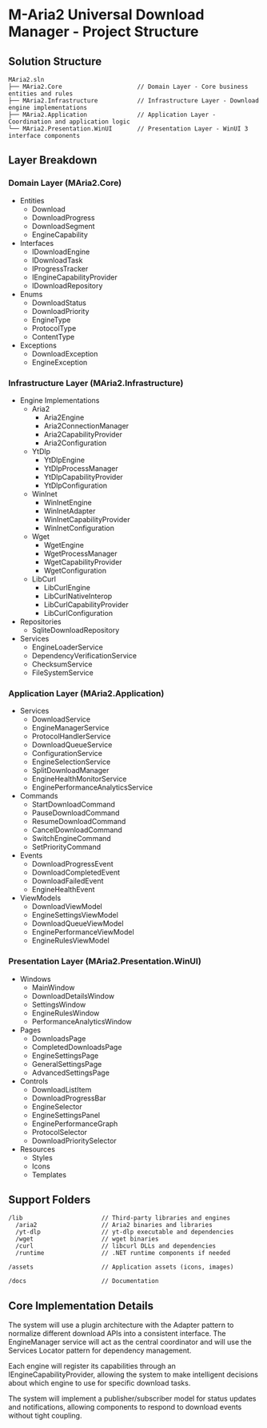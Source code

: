 # M-Aria2 Universal Download Manager - Project Structure

## Solution Structure

```
MAria2.sln
├── MAria2.Core                     // Domain Layer - Core business entities and rules
├── MAria2.Infrastructure           // Infrastructure Layer - Download engine implementations
├── MAria2.Application              // Application Layer - Coordination and application logic
└── MAria2.Presentation.WinUI       // Presentation Layer - WinUI 3 interface components
```

## Layer Breakdown

### Domain Layer (MAria2.Core)
- Entities
  - Download
  - DownloadProgress
  - DownloadSegment
  - EngineCapability
- Interfaces
  - IDownloadEngine
  - IDownloadTask
  - IProgressTracker
  - IEngineCapabilityProvider
  - IDownloadRepository
- Enums
  - DownloadStatus
  - DownloadPriority
  - EngineType
  - ProtocolType
  - ContentType
- Exceptions
  - DownloadException
  - EngineException

### Infrastructure Layer (MAria2.Infrastructure)
- Engine Implementations
  - Aria2
    - Aria2Engine
    - Aria2ConnectionManager
    - Aria2CapabilityProvider
    - Aria2Configuration
  - YtDlp
    - YtDlpEngine
    - YtDlpProcessManager
    - YtDlpCapabilityProvider
    - YtDlpConfiguration
  - WinInet
    - WinInetEngine
    - WinInetAdapter
    - WinInetCapabilityProvider
    - WinInetConfiguration
  - Wget
    - WgetEngine
    - WgetProcessManager
    - WgetCapabilityProvider
    - WgetConfiguration
  - LibCurl
    - LibCurlEngine
    - LibCurlNativeInterop
    - LibCurlCapabilityProvider
    - LibCurlConfiguration
- Repositories
  - SqliteDownloadRepository
- Services
  - EngineLoaderService
  - DependencyVerificationService
  - ChecksumService
  - FileSystemService

### Application Layer (MAria2.Application)
- Services
  - DownloadService
  - EngineManagerService
  - ProtocolHandlerService
  - DownloadQueueService
  - ConfigurationService
  - EngineSelectionService
  - SplitDownloadManager
  - EngineHealthMonitorService
  - EnginePerformanceAnalyticsService
- Commands
  - StartDownloadCommand
  - PauseDownloadCommand
  - ResumeDownloadCommand
  - CancelDownloadCommand
  - SwitchEngineCommand
  - SetPriorityCommand
- Events
  - DownloadProgressEvent
  - DownloadCompletedEvent
  - DownloadFailedEvent
  - EngineHealthEvent
- ViewModels
  - DownloadViewModel
  - EngineSettingsViewModel
  - DownloadQueueViewModel
  - EnginePerformanceViewModel
  - EngineRulesViewModel

### Presentation Layer (MAria2.Presentation.WinUI)
- Windows
  - MainWindow
  - DownloadDetailsWindow
  - SettingsWindow
  - EngineRulesWindow
  - PerformanceAnalyticsWindow
- Pages
  - DownloadsPage
  - CompletedDownloadsPage
  - EngineSettingsPage
  - GeneralSettingsPage
  - AdvancedSettingsPage
- Controls
  - DownloadListItem
  - DownloadProgressBar
  - EngineSelector
  - EngineSettingsPanel
  - EnginePerformanceGraph
  - ProtocolSelector
  - DownloadPrioritySelector
- Resources
  - Styles
  - Icons
  - Templates

## Support Folders

```
/lib                      // Third-party libraries and engines
  /aria2                  // Aria2 binaries and libraries
  /yt-dlp                 // yt-dlp executable and dependencies
  /wget                   // wget binaries
  /curl                   // libcurl DLLs and dependencies
  /runtime                // .NET runtime components if needed

/assets                   // Application assets (icons, images)

/docs                     // Documentation
```

## Core Implementation Details

The system will use a plugin architecture with the Adapter pattern to normalize different download APIs into a consistent interface. The EngineManager service will act as the central coordinator and will use the Services Locator pattern for dependency management.

Each engine will register its capabilities through an IEngineCapabilityProvider, allowing the system to make intelligent decisions about which engine to use for specific download tasks.

The system will implement a publisher/subscriber model for status updates and notifications, allowing components to respond to download events without tight coupling.